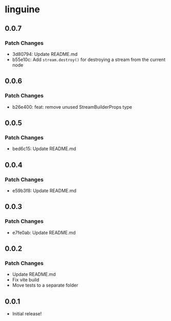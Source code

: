 # linguine

## 0.0.7

### Patch Changes

- 3d80794: Update README.md
- b55e10c: Add `stream.destroy()` for destroying a stream from the current node

## 0.0.6

### Patch Changes

- b26e400: feat: remove unused StreamBuilderProps type

## 0.0.5

### Patch Changes

- bed6c15: Update README.md

## 0.0.4

### Patch Changes

- e59b3f8: Update README.md

## 0.0.3

### Patch Changes

- e7fe0ab: Update README.md

## 0.0.2

### Patch Changes

- Update README.md
- Fix vite build
- Move tests to a separate folder

## 0.0.1

- Initial release!
